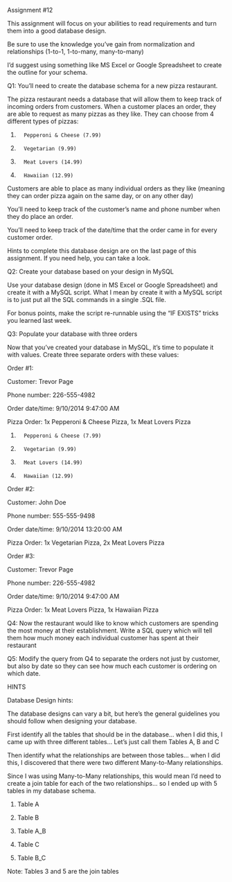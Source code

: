 Assignment #12


This assignment will focus on your abilities to read requirements and turn them into a good database design.


Be sure to use the knowledge you’ve gain from normalization and relationships (1-to-1, 1-to-many, many-to-many)


I’d suggest using something like MS Excel or Google Spreadsheet to create the outline for your schema.


Q1: You’ll need to create the database schema for a new pizza restaurant.

The pizza restaurant needs a database that will allow them to keep track of incoming orders from customers.
When a customer places an order, they are able to request as many pizzas as they like.
They can choose from 4 different types of pizzas:


1.       Pepperoni & Cheese (7.99)

2.       Vegetarian (9.99)

3.       Meat Lovers (14.99)

4.       Hawaiian (12.99)


Customers are able to place as many individual orders as they like
(meaning they can order pizza again on the same day, or on any other day)


You’ll need to keep track of the customer’s name and phone number when they do place an order.


You’ll need to keep track of the date/time that the order came in for every customer order.


Hints to complete this database design are on the last page of this assignment. If you need help,
you can take a look.


Q2: Create your database based on your design in MySQL

Use your database design (done in MS Excel or Google Spreadsheet) and create it with a MySQL script.
What I mean by create it with a MySQL script is to just put all the SQL commands in a single .SQL file.


For bonus points, make the script re-runnable using the “IF EXISTS” tricks you learned last week.


Q3: Populate your database with three orders

Now that you’ve created your database in MySQL, it’s time to populate it with values. Create three
separate orders with these values:



Order #1:


Customer: Trevor Page

Phone number: 226-555-4982

Order date/time: 9/10/2014 9:47:00 AM

Pizza Order: 1x Pepperoni & Cheese Pizza, 1x Meat Lovers Pizza

1.       Pepperoni & Cheese (7.99)

2.       Vegetarian (9.99)

3.       Meat Lovers (14.99)

4.       Hawaiian (12.99)

Order #2:


Customer: John Doe

Phone number: 555-555-9498

Order date/time: 9/10/2014 13:20:00 AM

Pizza Order: 1x Vegetarian Pizza, 2x Meat Lovers Pizza



Order #3:


Customer: Trevor Page

Phone number: 226-555-4982

Order date/time: 9/10/2014 9:47:00 AM

Pizza Order: 1x Meat Lovers Pizza, 1x Hawaiian Pizza


Q4: Now the restaurant would like to know which customers are spending the most money at their
establishment. Write a SQL query which will tell them how much money each individual customer
has spent at their restaurant

Q5: Modify the query from Q4 to separate the orders not just by customer, but also by date so
they can see how much each customer is ordering on which date.


HINTS

Database Design hints:

The database designs can vary a bit, but here’s the general guidelines you should follow when
designing your database.


First identify all the tables that should be in the database… when I did this, I came up with
three different tables… Let’s just call them Tables A, B and C


Then identify what the relationships are between those tables… when I did this, I discovered
that there were two different Many-to-Many relationships.


Since I was using Many-to-Many relationships, this would mean I’d need to create a join table
for each of the two relationships… so I ended up with 5 tables in my database schema.


1.  Table A

2.  Table B

3.  Table A_B

4.  Table C

5.  Table B_C


Note: Tables 3 and 5 are the join tables

